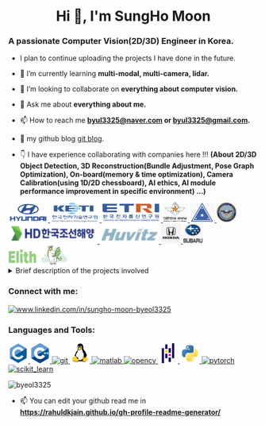 <h1 align="center">Hi 👋, I'm SungHo Moon</h1>
<h3 align="left">A passionate Computer Vision(2D/3D) Engineer in Korea.</h3>

- I plan to continue uploading the projects I have done in the future.

- 🌱 I’m currently learning **multi-modal, multi-camera, lidar.**

- 👯 I’m looking to collaborate on **everything about computer vision.**

- 💬 Ask me about **everything about me.**

- 📫 How to reach me **byul3325@naver.com or byul3325@gmail.com.**

- 🙊	my github blog [git blog](https://byeol3325.github.io/).

- 👇 I have experience collaborating with companies here !!! **(About 2D/3D Object Detection, 3D Reconstruction(Bundle Adjustment, Pose Graph Optimization), On-board(memory & time optimization), Camera Calibration(using 1D/2D chessboard), AI ethics, AI module performance improvement in specific environment) ...)**
<a href="https://www.hyundai.com/" target="_blank" rel="noreferrer">
  <img src="imgs/hyundai_motor_company.png" alt="Hyundai Motor Company" width="80" height="40"/>
</a> <a href="https://www.keti.re.kr/main/main.php" target="_blank" rel="noreferrer"> <img src="imgs/keti.png" alt="KETI" width="100" height="40"/> </a> <a href="https://www.etri.re.kr/intro.html" target="_blank" rel="noreferrer"> <img src="imgs/etri.png" alt="ETRI" width="120" height="40"/> </a> <a href="https://www.mnd.go.kr/mbshome/mbs/mnd/index.jsp" target="_blank" rel="noreferrer"> <img src="imgs/ministry_of_national_defense.png" alt="Ministry of National Defense" width="50" height="40"/> </a> <a href="https://www.army.mil.kr/sites/army/index.do" target="_blank" rel="noreferrer"> <img src="imgs/headquarters.png" alt="ROKA Headquarters Insignia" width="50" height="40"/> </a> <a href="https://www.defense.gov/" target="_blank" rel="noreferrer"> <img src="imgs/us_dod.png" alt="U.S Department of Defense logo" width="40" height="40"/> </a> <a href="https://www.hdksoe.co.kr/" target="_blank" rel="noreferrer"> <img src="imgs/hd_shipping.png" alt="HD Korea shipbuilding & Offshore Engineering" width="180" height="40"/> </a> <a href="https://www.huvitz.com/" target="_blank" rel="noreferrer"> <img src="imgs/huvitz.png" alt="Huvitz logo" width="120" height="40"/> </a> <a href="https://www.honda.co.jp/" target="_blank" rel="noreferrer"> <img src="imgs/honda.png" alt="honda logo" width="40" height="40"/> </a> <a href="https://www.subaru.com/" target="_blank" rel="noreferrer"> <img src="imgs/subaru.png" alt="subaru logo" width="40" height="40"/> </a> <a href="https://www.elith.co.jp/" target="_blank" rel="noreferrer"> <img src="imgs/elith.png" alt="eligh logo" width="120" height="40"/> </a>

<details>
  <summary>Brief description of the projects involved</summary>
  추가적인 정보가 이 안에 들어갑니다.
</details>

  

<h3 align="left">Connect with me:</h3>
<p align="left">
<a href="https://www.linkedin.com/in/sungho-moon-byeol3325" target="blank"><img align="center" src="https://raw.githubusercontent.com/rahuldkjain/github-profile-readme-generator/master/src/images/icons/Social/linked-in-alt.svg" alt="www.linkedin.com/in/sungho-moon-byeol3325" height="30" width="40" /></a>
</p>

<h3 align="left">Languages and Tools:</h3>
<p align="left"> <a href="https://www.cprogramming.com/" target="_blank" rel="noreferrer"> <img src="https://raw.githubusercontent.com/devicons/devicon/master/icons/c/c-original.svg" alt="c" width="40" height="40"/> </a> <a href="https://www.w3schools.com/cpp/" target="_blank" rel="noreferrer"> <img src="https://raw.githubusercontent.com/devicons/devicon/master/icons/cplusplus/cplusplus-original.svg" alt="cplusplus" width="40" height="40"/> </a> <a href="https://git-scm.com/" target="_blank" rel="noreferrer"> <img src="https://www.vectorlogo.zone/logos/git-scm/git-scm-icon.svg" alt="git" width="40" height="40"/> </a> <a href="https://www.linux.org/" target="_blank" rel="noreferrer"> <img src="https://raw.githubusercontent.com/devicons/devicon/master/icons/linux/linux-original.svg" alt="linux" width="40" height="40"/> </a> <a href="https://www.mathworks.com/" target="_blank" rel="noreferrer"> <img src="https://upload.wikimedia.org/wikipedia/commons/2/21/Matlab_Logo.png" alt="matlab" width="40" height="40"/> </a> <a href="https://opencv.org/" target="_blank" rel="noreferrer"> <img src="https://www.vectorlogo.zone/logos/opencv/opencv-icon.svg" alt="opencv" width="40" height="40"/> </a> <a href="https://pandas.pydata.org/" target="_blank" rel="noreferrer"> <img src="https://raw.githubusercontent.com/devicons/devicon/2ae2a900d2f041da66e950e4d48052658d850630/icons/pandas/pandas-original.svg" alt="pandas" width="40" height="40"/> </a> <a href="https://www.python.org" target="_blank" rel="noreferrer"> <img src="https://raw.githubusercontent.com/devicons/devicon/master/icons/python/python-original.svg" alt="python" width="40" height="40"/> </a> <a href="https://pytorch.org/" target="_blank" rel="noreferrer"> <img src="https://www.vectorlogo.zone/logos/pytorch/pytorch-icon.svg" alt="pytorch" width="40" height="40"/> </a> <a href="https://scikit-learn.org/" target="_blank" rel="noreferrer"> <img src="https://upload.wikimedia.org/wikipedia/commons/0/05/Scikit_learn_logo_small.svg" alt="scikit_learn" width="40" height="40"/> </a> </p>

<p><img align="center" src="https://github-readme-stats.vercel.app/api/top-langs?username=byeol3325&show_icons=true&locale=en&layout=compact" alt="byeol3325" /></p>

- 📫 You can edit your github read me in **https://rahuldkjain.github.io/gh-profile-readme-generator/**
